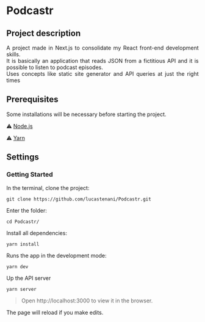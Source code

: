# Podcastr

##  Project description

<p align="justify">
  A project made in Next.js to consolidate my React front-end development skills.<br>
It is basically an application that reads JSON from a fictitious API and it is possible to listen to podcast episodes.<br>
Uses concepts like static site generator and API queries at just the right times
</p>

## Prerequisites

Some installations will be necessary before starting the project.

:warning: [Node.js](https://nodejs.org/en/download/)

:warning: [Yarn](https://classic.yarnpkg.com/en/docs/install/#debian-stable)

## Settings

### Getting Started

In the terminal, clone the project:
```
git clone https://github.com/lucastenani/Podcastr.git
```
Enter the folder:
```
cd Podcastr/
```
Install all dependencies:
```
yarn install
```
Runs the app in the development mode:
```
yarn dev
```
Up the API server
```
yarn server
```

> Open http://localhost:3000 to view it in the browser.

The page will reload if you make edits.
